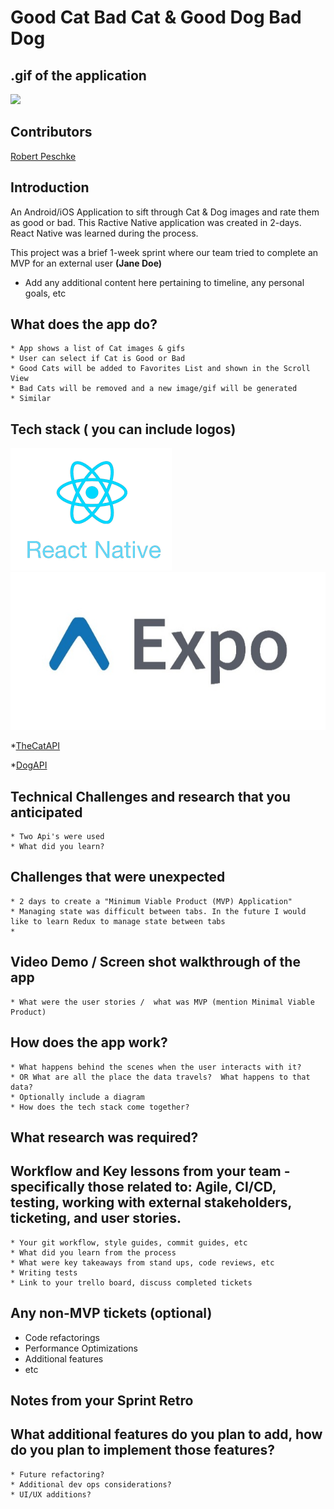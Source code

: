 # Good Cat Bad Cat & Good Dog Bad Dog

## .gif of the application

![](20191113-100729-480x986.gif)

## Contributors

[Robert Peschke](https://github.com/RSP531)

## Introduction

An Android/iOS Application to sift through Cat & Dog images and rate them as good or bad. This Ractive Native application was created in 2-days. React Native was learned during the process.

This project was a brief 1-week sprint where our team tried to complete an MVP for an external user **(Jane Doe)**

 - Add any additional content here pertaining to timeline, any personal goals, etc
 

## What does the app do? 

    * App shows a list of Cat images & gifs
    * User can select if Cat is Good or Bad
    * Good Cats will be added to Favorites List and shown in the Scroll View
    * Bad Cats will be removed and a new image/gif will be generated
    * Similar 
    
## Tech stack ( you can include logos)
 ![](React_Native_logo.png)
 ![](Expo.jpeg)

 *[TheCatAPI](https://thecatapi.com/)
 
 *[DogAPI](https://dog.ceo/dog-api/)

## Technical Challenges and research that you anticipated

    * Two Api's were used 
    * What did you learn?
  
## Challenges that were unexpected

    * 2 days to create a "Minimum Viable Product (MVP) Application"
    * Managing state was difficult between tabs. In the future I would like to learn Redux to manage state between tabs
    *
  
## Video Demo / Screen shot walkthrough of the app 

    * What were the user stories /  what was MVP (mention Minimal Viable Product)
  
## How does the app work?

    * What happens behind the scenes when the user interacts with it? 
    * OR What are all the place the data travels?  What happens to that data?
    * Optionally include a diagram
    * How does the tech stack come together?

## What research was required?

## Workflow and Key lessons from your team - specifically those related to: Agile, CI/CD, testing, working with external stakeholders, ticketing, and user stories.

    * Your git workflow, style guides, commit guides, etc
    * What did you learn from the process
    * What were key takeaways from stand ups, code reviews, etc
    * Writing tests
    * Link to your trello board, discuss completed tickets

## Any non-MVP tickets (optional)

 - Code refactorings
 - Performance Optimizations
 - Additional features
 - etc

## Notes from your Sprint Retro



## What additional features do you plan to add, how do you plan to implement those features?

    * Future refactoring?
    * Additional dev ops considerations?
    * UI/UX additions?
